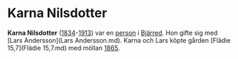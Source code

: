 # Karna Nilsdotter

**Karna Nilsdotter** ([1834](1834.md)-[1913](1913.md)) var en [person](person.md) i [Bjärred](Bjärred.md). Hon gifte sig med [Lars Andersson](Lars Andersson.md). Karna och Lars köpte gården [Flädie 15,7](Flädie 15,7.md) med möllan [1865](1865.md).
